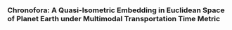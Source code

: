### Chronofora: A Quasi-Isometric Embedding in Euclidean Space of Planet Earth under Multimodal Transportation Time Metric
